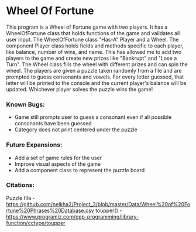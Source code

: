 # Wheel Of Fortune
This program is a Wheel of Fortune game with two players. It has a WheelOfFortune class that holds functions of the game and validates all user input. The WheelOfFortune class "Has-A" Player and a Wheel. The component Player class holds fields and methods specific to each player, like balance, number of wins, and name. This has allowed me to add two players to the game and create new prizes like "Bankrupt" and "Lose a Turn". The Wheel class fills the wheel with different prizes and can spin the wheel. The players are given a puzzle taken randomly from a file and are prompted to guess consonants and vowels. For every letter guessed, that letter will be printed to the console and the current player's balance will be updated. Whichever player solves the puzzle wins the game! 

### Known Bugs:
* Game still prompts user to guess a consonant even if all possible consonants have been guessed
* Category does not print centered under the puzzle

### Future Expansions:
* Add a set of game rules for the user
* Improve visual aspects of the game
* Add a component class to represent the puzzle board

### Citations:
Puzzle file - https://github.com/nelkha2/Project_3/blob/master/Data/Wheel%20of%20Fortune%20Phrases%20Database.csv
toupper() - https://www.programiz.com/cpp-programming/library-function/cctype/toupper
